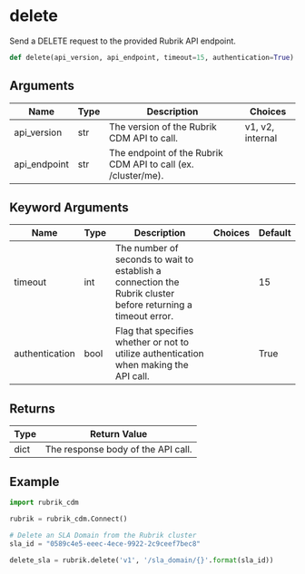 # delete

Send a DELETE request to the provided Rubrik API endpoint.
```py
def delete(api_version, api_endpoint, timeout=15, authentication=True)
```

## Arguments
| Name         | Type | Description                                                   | Choices          |
|--------------|------|---------------------------------------------------------------|------------------|
| api_version  | str  | The version of the Rubrik CDM API to call.                    | v1, v2, internal |
| api_endpoint | str  | The endpoint of the Rubrik CDM API to call (ex. /cluster/me). |                  |
## Keyword Arguments
| Name           | Type | Description                                                                                                  | Choices | Default |
|----------------|------|--------------------------------------------------------------------------------------------------------------|---------|---------|
| timeout        | int  | The number of seconds to wait to establish a connection the Rubrik cluster before returning a timeout error. |         | 15      |
| authentication | bool | Flag that specifies whether or not to utilize authentication when making the API call.                       |         | True    |

## Returns
| Type | Return Value                       |
|------|------------------------------------|
| dict | The response body of the API call. |
## Example
```py
import rubrik_cdm

rubrik = rubrik_cdm.Connect()

# Delete an SLA Domain from the Rubrik cluster
sla_id = "0589c4e5-eeec-4ece-9922-2c9ceef7bec8"

delete_sla = rubrik.delete('v1', '/sla_domain/{}'.format(sla_id))
```